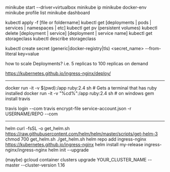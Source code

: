 minikube start --driver=virtualbox
minikube ip
minikube docker-env
minikube profile list
minikube dashboard

kubectl apply -f [file or foldername]
kubectl get [deployments | pods | services | namespaces | etc]
kubectl get pv (persistent volumes)
kubectl delete [deployment | service] [deployment | service name]
kubectl get storageclass
kubectl describe storageclass

kubectl create secret (generic|docker-registry|tls) <secret_name> --from-literal key=value

how to scale Deployments? i.e. 5 replicas to 100 replicas on demand

https://kubernetes.github.io/ingress-nginx/deploy/


---
docker run -it -v $(pwd):/app ruby:2.4 sh # Gets a terminal that has ruby installed
docker run -it -v "%cd%":/app ruby:2.4 sh # on windows
gem install travis

travis login --com
travis encrypt-file service-account.json -r USERNAME/REPO --com

---
helm
curl -fsSL -o get_helm.sh https://raw.githubusercontent.com/helm/helm/master/scripts/get-helm-3
chmod 700 get_helm.sh
./get_helm.sh
helm repo add ingress-nginx https://kubernetes.github.io/ingress-nginx
helm install my-release ingress-nginx/ingress-nginx
helm init --upgrade

(maybe) gcloud container clusters upgrade  YOUR_CLUSTER_NAME --master --cluster-version 1.16

